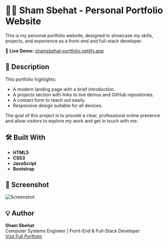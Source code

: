 # 👩‍💻 Sham Sbehat - Personal Portfolio Website

This is my personal portfolio website, designed to showcase my skills, projects, and experience as a front-end and full-stack developer.

🔗 **Live Demo:** [shamsbehat-portfolio.netlify.app](https://shamsbehat-portfolio.netlify.app/)

## 📝 Description

This portfolio highlights:

- A modern landing page with a brief introduction.
- A projects section with links to live demos and GitHub repositories.
- A contact form to reach out easily.
- Responsive design suitable for all devices.

The goal of this project is to provide a clear, professional online presence and allow visitors to explore my work and get in touch with me.

## 🛠️ Built With

- **HTML5**
- **CSS3**
- **JavaScript**
- **Bootstrap**

## 📸 Screenshot

![Screenshot](https://i.imgur.com/6sUNeAf.png) 

## 💡 Author

**Sham Sbehat**  
Computer Systems Engineer | Front-End & Full-Stack Developer  
[Visit Full Portfolio](https://sham-sbehat.github.io/MyPortfolio/)
